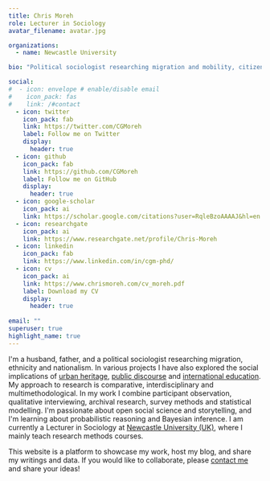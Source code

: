 ```yaml
---
title: Chris Moreh
role: Lecturer in Sociology
avatar_filename: avatar.jpg

organizations:
  - name: Newcastle University

bio: "Political sociologist researching migration and mobility, citizenship, ethnicity, urban heritage, and political discourse."

social:
#  - icon: envelope # enable/disable email
#    icon_pack: fas
#    link: /#contact
  - icon: twitter
    icon_pack: fab
    link: https://twitter.com/CGMoreh
    label: Follow me on Twitter
    display:
      header: true
  - icon: github
    icon_pack: fab
    link: https://github.com/CGMoreh
    label: Follow me on GitHub
    display:
      header: true    
  - icon: google-scholar
    icon_pack: ai
    link: https://scholar.google.com/citations?user=RqleBzoAAAAJ&hl=en
  - icon: researchgate
    icon_pack: ai
    link: https://www.researchgate.net/profile/Chris-Moreh   
  - icon: linkedin
    icon_pack: fab
    link: https://www.linkedin.com/in/cgm-phd/
  - icon: cv
    icon_pack: ai
    link: https://www.chrismoreh.com/cv_moreh.pdf
    label: Download my CV
    display:
      header: true
    
email: ""
superuser: true
highlight_name: true
---
```


I'm a husband, father, and a political sociologist researching migration, ethnicity and nationalism. In various projects I have also explored the social implications of [urban heritage](/tag/heritage/), [public discourse](/tag/discourse/) and [international education](/tag/education/). My approach to research is comparative, interdisciplinary and multimethodological. In my work I combine participant observation, qualitative interviewing, archival research, survey methods and statistical modelling. I'm passionate about open social science and storytelling, and I'm learning about probabilistic reasoning and Bayesian inference. I am currently a Lecturer in Sociology at [Newcastle University (UK)](https://www.ncl.ac.uk/gps/about/about-sociology/), where I mainly teach research methods courses.

This website is a platform to showcase my work, host my blog, and share my writings and data. If you would like to collaborate, please [contact me](/#contact) and share your ideas!
<br>